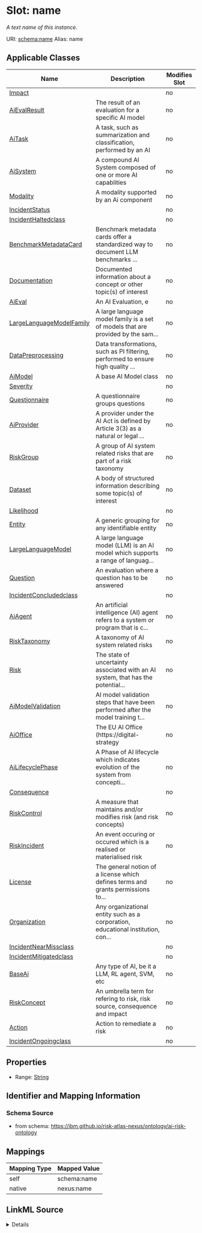 

# Slot: name


_A text name of this instance._





URI: [schema:name](http://schema.org/name)
Alias: name

<!-- no inheritance hierarchy -->





## Applicable Classes

| Name | Description | Modifies Slot |
| --- | --- | --- |
| [Impact](Impact.md) |  |  no  |
| [AiEvalResult](AiEvalResult.md) | The result of an evaluation for a specific AI model |  no  |
| [AiTask](AiTask.md) | A task, such as summarization and classification, performed by an AI |  no  |
| [AiSystem](AiSystem.md) | A compound AI System composed of one or more AI capablities |  no  |
| [Modality](Modality.md) | A modality supported by an Ai component |  no  |
| [IncidentStatus](IncidentStatus.md) |  |  no  |
| [IncidentHaltedclass](IncidentHaltedclass.md) |  |  no  |
| [BenchmarkMetadataCard](BenchmarkMetadataCard.md) | Benchmark metadata cards offer a standardized way to document LLM benchmarks ... |  no  |
| [Documentation](Documentation.md) | Documented information about a concept or other topic(s) of interest |  no  |
| [AiEval](AiEval.md) | An AI Evaluation, e |  no  |
| [LargeLanguageModelFamily](LargeLanguageModelFamily.md) | A large language model family is a set of models that are provided by the sam... |  no  |
| [DataPreprocessing](DataPreprocessing.md) | Data transformations, such as PI filtering, performed to ensure high quality ... |  no  |
| [AiModel](AiModel.md) | A base AI Model class |  no  |
| [Severity](Severity.md) |  |  no  |
| [Questionnaire](Questionnaire.md) | A questionnaire groups questions |  no  |
| [AiProvider](AiProvider.md) | A provider under the AI Act is defined by Article 3(3) as a natural or legal ... |  no  |
| [RiskGroup](RiskGroup.md) | A group of AI system related risks that are part of a risk taxonomy |  no  |
| [Dataset](Dataset.md) | A body of structured information describing some topic(s) of interest |  no  |
| [Likelihood](Likelihood.md) |  |  no  |
| [Entity](Entity.md) | A generic grouping for any identifiable entity |  no  |
| [LargeLanguageModel](LargeLanguageModel.md) | A large language model (LLM) is an AI model which supports a range of languag... |  no  |
| [Question](Question.md) | An evaluation where a question has to be answered |  no  |
| [IncidentConcludedclass](IncidentConcludedclass.md) |  |  no  |
| [AiAgent](AiAgent.md) | An artificial intelligence (AI) agent refers to a system or program that is c... |  no  |
| [RiskTaxonomy](RiskTaxonomy.md) | A taxonomy of AI system related risks |  no  |
| [Risk](Risk.md) | The state of uncertainty associated with an AI system, that has the potential... |  no  |
| [AiModelValidation](AiModelValidation.md) | AI model validation steps that have been performed after the model training t... |  no  |
| [AiOffice](AiOffice.md) | The EU AI Office (https://digital-strategy |  no  |
| [AiLifecyclePhase](AiLifecyclePhase.md) | A Phase of AI lifecycle which indicates evolution of the system from concepti... |  no  |
| [Consequence](Consequence.md) |  |  no  |
| [RiskControl](RiskControl.md) | A measure that maintains and/or modifies risk (and risk concepts) |  no  |
| [RiskIncident](RiskIncident.md) | An event occuring or occured which is a realised or materialised risk |  no  |
| [License](License.md) | The general notion of a license which defines terms and grants permissions to... |  no  |
| [Organization](Organization.md) | Any organizational entity such as a corporation, educational institution, con... |  no  |
| [IncidentNearMissclass](IncidentNearMissclass.md) |  |  no  |
| [IncidentMitigatedclass](IncidentMitigatedclass.md) |  |  no  |
| [BaseAi](BaseAi.md) | Any type of AI, be it a LLM, RL agent, SVM, etc |  no  |
| [RiskConcept](RiskConcept.md) | An umbrella term for refering to risk, risk source, consequence and impact |  no  |
| [Action](Action.md) | Action to remediate a risk |  no  |
| [IncidentOngoingclass](IncidentOngoingclass.md) |  |  no  |







## Properties

* Range: [String](String.md)





## Identifier and Mapping Information







### Schema Source


* from schema: https://ibm.github.io/risk-atlas-nexus/ontology/ai-risk-ontology




## Mappings

| Mapping Type | Mapped Value |
| ---  | ---  |
| self | schema:name |
| native | nexus:name |




## LinkML Source

<details>
```yaml
name: name
description: A text name of this instance.
from_schema: https://ibm.github.io/risk-atlas-nexus/ontology/ai-risk-ontology
rank: 1000
slot_uri: schema:name
alias: name
domain_of:
- Entity
- BenchmarkMetadataCard
range: string

```
</details>
